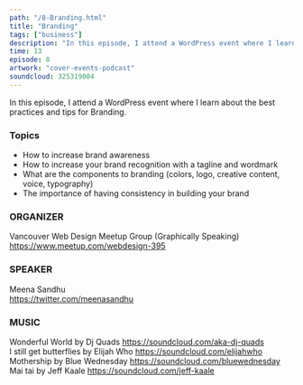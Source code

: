 ```yaml
---
path: "/8-Branding.html"
title: "Branding"
tags: ["business"]
description: "In this episode, I attend a WordPress event where I learn about the best practices and tips for Branding."
time: 13
episode: 8
artwork: "cover-events-podcast"
soundcloud: 325319004
---
```

In this episode, I attend a WordPress event where I learn about the best practices and tips for Branding. 

### Topics

- How to increase brand awareness  
- How to increase your brand recognition with a tagline and wordmark  
- What are the components to branding  (colors, logo, creative content, voice, typography)  
- The importance of having consistency in building your brand

### ORGANIZER

Vancouver Web Design Meetup Group (Graphically Speaking)  
https://www.meetup.com/webdesign-395

### SPEAKER

Meena Sandhu  
https://twitter.com/meenasandhu 

### MUSIC
Wonderful World by Dj Quads  https://soundcloud.com/aka-dj-quads  
I still get butterflies by Elijah Who https://soundcloud.com/elijahwho   
Mothership by Blue Wednesday https://soundcloud.com/bluewednesday   
Mai tai by Jeff Kaale https://soundcloud.com/jeff-kaale  
